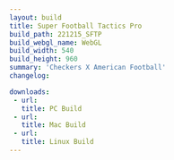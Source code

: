 ```yaml
---
layout: build
title: Super Football Tactics Pro
build_path: 221215_SFTP
build_webgl_name: WebGL
build_width: 540
build_height: 960
summary: 'Checkers X American Football'
changelog:

downloads:
 - url: 
   title: PC Build
 - url: 
   title: Mac Build
 - url: 
   title: Linux Build
---
```

